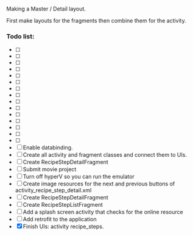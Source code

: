 Making a Master / Detail layout. 

First make layouts for the fragments then combine them for the activity. 


### Todo list:

- [ ]
- [ ]
- [ ]
- [ ]
- [ ]
- [ ]
- [ ]
- [ ]
- [ ]
- [ ]
- [ ]
- [ ]
- [ ]
- [ ]
- [ ]
- [ ] Enable databinding.
- [ ] Create all activity and fragment classes and connect them to UIs. 
- [ ] Create RecipeStepDetailFragment
- [ ] Submit movie project
- [ ] Turn off hyperV so you can run the emulator
- [ ] Create image resources for the next and previous buttons of activity_recipe_step_detail.xml
- [ ] Create RecipeStepDetailFragment
- [ ] Create RecipeStepListFragment
- [ ] Add a splash screen activity that checks for the online resource
- [ ] Add retrofit to the application
- [x] Finish UIs: activity recipe_steps.
